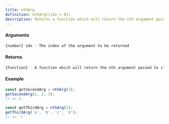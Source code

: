 ```yaml
---
title: nthArg
definition: nthArg([idx = 0])
description: Returns a function which will return the nth argument passed to it
---
```



#### Arguments


```bash
{number} idx - The index of the argument to be returned
```


#### Returns


```bash
{Function} - A function which will return the nth argument passed to it
```


#### Example


```ts
const getSecondArg = nthArg(1);
getSecondArg(1, 2, 3);
// => 2

const getThirdArg = nthArg(2);
getThirdArg('a', 'b', 'c', 'd');
// => 'c'
```